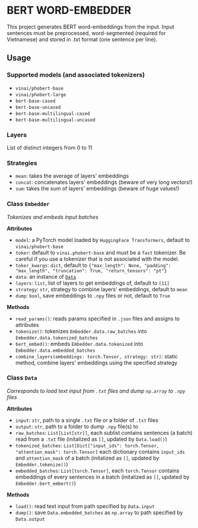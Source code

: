 
# BERT WORD-EMBEDDER

This project generates BERT word-embeddings from the input.
Input sentences must be preprocessed, word-segmented (required for Vietnamese) and stored in .txt format (one sentence per line).

## Usage

### Supported models (and associated tokenizers)
- `vinai/phobert-base`
- `vinai/phobert-large`
- `bert-base-cased`
- `bert-base-uncased`
- `bert-base-multilingual-cased`
- `bert-base-multilingual-uncased`

### Layers

List of distinct integers from 0 to 11

### Strategies

- `mean`: takes the average of layers' embeddings
- `concat`: concatenates layers' embeddings (beware of very long vectors!)
- `sum`: takes the sum of layers' embeddings (beware of huge values!)

### Class `Embedder`

*Tokenizes and embeds input batches*

**Attributes**
- `model`: a PyTorch model loaded by `HuggingFace Transformers`, default to `vinai/phobert-base`
- `toker`: default to `vinai.phobert-base` and must be a `fast` tokenizer. Be careful if you use a tokenizer that is not associated with the model.
- `toker_kwargs`: `dict`, default to `{"max_length": None, "padding": "max_length", "truncation": True, "return_tensors": "pt"}`
- `data`: an instance of [`Data`](#class-data)
- `layers`: `list`, list of layers to get embeddings of, default to `[11]`
- `strategy`: `str`, strategy to combine layers' embeddings, default to `mean`
- `dump`: `bool`, save embeddings to `.npy` files or not, default to `True`

**Methods**
- `read_params()`: reads params specified in `.json` files and assigns to attributes
- `tokenize()`: tokenizes `Embedder.data.raw_batches` into `Embedder.data.tokenized_batches`
- `bert_embed()`: embeds `Embedder.data.tokenized` into `Embedder.data.embedded_batches`
- `combine_layers(embeddings: torch.Tensor, strategy: str)`: static method, combine layers' embeddings using the specified strategy

### Class `Data`

*Corresponds to load text input from `.txt` files and dump `np.array` to `.npy` files*

**Attributes**

- `input`: `str`, path to a single `.txt` file or a folder of `.txt` files
- `output`: `str`, path to a folder to dump `.npy` file(s) to
- `raw_batches`: `List[List[str]]`, each sublist contains sentences (a batch) read from a `.txt` file (initalized as `[]`, updated by `Data.load()`)
- `tokenized_batches`: `List[Dict["input_ids": torch.Tensor, "attention_mask": torch.Tensor]` each dictionary contains `input_ids` and `attention_mask` of a batch (initalized as `[]`, updated by `Embedder.tokenize()`)
- `embedded_batches`: `List[torch.Tensor]`, each `torch.Tensor` contains embeddings of every sentences in a batch (initalized as `[]`, updated by `Embedder.bert_embert()`)

**Methods**

- `load()`: read text input from path specified by `Data.input`
- `dump()`: save `Data.embedded_batches` as `np.array` to path specified by `Data.output`